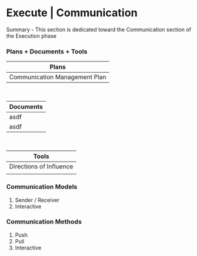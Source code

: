 # Execute | Communication

Summary - This section is dedicated toward the Communication section of the Execution phase

### Plans + Documents + Tools

| Plans                         |
| ----------------------------- |
| Communication Management Plan |

<br>

| Documents |
| --------- |
| asdf      |
| asdf      |

<br>

| Tools                   |
| ----------------------- |
| Directions of Influence |
|                         |


### Communication Models
1. Sender / Receiver
2. Interactive


### Communication Methods
1. Push
2. Pull
3. Interactive

